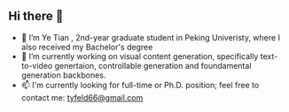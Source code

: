 ## Hi there 👋

- 🌱 I’m Ye Tian , 2nd-year graduate student in Peking Univeristy, where I also received my Bachelor's degree
- 🔭 I’m currently working on visual content generation, specifically text-to-video genertaion, controllable generation and foundamental generation backbones.
- 📫 I'm currently looking for full-time or Ph.D. position; feel free to contact me: tyfeld66@gmail.com


